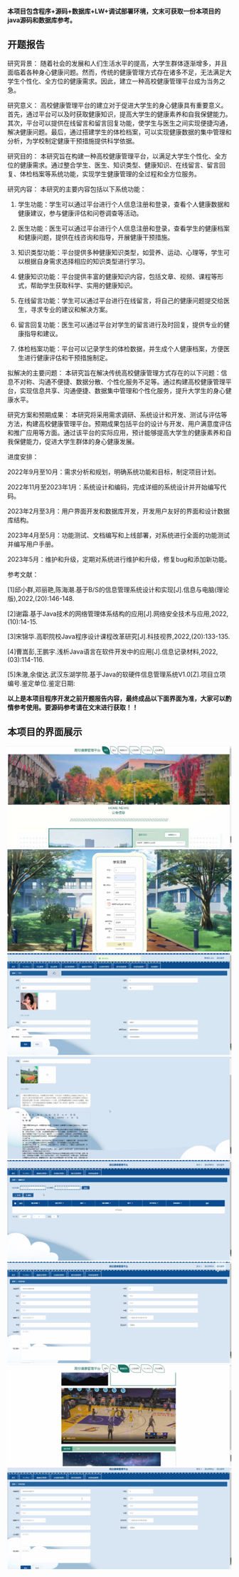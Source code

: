 ****本项目包含程序+源码+数据库+LW+调试部署环境，文末可获取一份本项目的java源码和数据库参考。****

## ******开题报告******

研究背景：
随着社会的发展和人们生活水平的提高，大学生群体逐渐增多，并且面临着各种身心健康问题。然而，传统的健康管理方式存在诸多不足，无法满足大学生个性化、全方位的健康需求。因此，建立一种高校健康管理平台成为当务之急。

研究意义：
高校健康管理平台的建立对于促进大学生的身心健康具有重要意义。首先，通过平台可以及时获取健康知识，提高大学生的健康素养和自我保健能力。其次，平台可以提供在线留言和留言回复功能，使学生与医生之间实现便捷沟通，解决健康问题。最后，通过搭建学生的体检档案，可以实现健康数据的集中管理和分析，为学校制定健康干预措施提供科学依据。

研究目的：
本研究旨在构建一种高校健康管理平台，以满足大学生个性化、全方位的健康需求。通过整合学生、医生、知识类型、健康知识、在线留言、留言回复、体检档案等系统功能，实现学生健康管理的全过程和全方位服务。

研究内容： 本研究的主要内容包括以下系统功能：

  1. 学生功能：学生可以通过平台进行个人信息注册和登录，查看个人健康数据和健康建议，参与健康评估和问卷调查等活动。

  2. 医生功能：医生可以通过平台进行个人信息注册和登录，查看学生的健康档案和健康问题，提供在线咨询和指导，开展健康干预措施。

  3. 知识类型功能：平台提供多种健康知识类型，如营养、运动、心理等，学生可以根据自身需求选择相应的知识类型进行学习。

  4. 健康知识功能：平台提供丰富的健康知识内容，包括文章、视频、课程等形式，帮助学生获取科学、实用的健康知识。

  5. 在线留言功能：学生可以通过平台进行在线留言，将自己的健康问题提交给医生，寻求专业的建议和解决方案。

  6. 留言回复功能：医生可以通过平台对学生的留言进行及时回复，提供专业的健康指导和建议。

  7. 体检档案功能：平台可以记录学生的体检数据，并生成个人健康档案，方便医生进行健康评估和干预措施制定。

拟解决的主要问题：
本研究旨在解决传统高校健康管理方式存在的以下问题：信息不对称、沟通不便捷、数据分散、个性化服务不足等。通过构建高校健康管理平台，实现信息共享、沟通便捷、数据集中管理和个性化服务，提升大学生的身心健康水平。

研究方案和预期成果：
本研究将采用需求调研、系统设计和开发、测试与评估等方法，构建高校健康管理平台。预期成果包括平台的设计与开发、用户满意度评估和推广应用等方面。通过该平台的实际应用，预计能够提高大学生的健康素养和自我保健能力，促进大学生群体的身心健康发展。

进度安排：

2022年9月至10月：需求分析和规划，明确系统功能和目标，制定项目计划。

2022年11月至2023年1月：系统设计和编码，完成详细的系统设计并开始编写代码。

2023年2月至3月：用户界面开发和数据库开发，开发用户友好的界面和设计数据库结构。

2023年4月至5月：功能测试、文档编写和上线部署，对系统进行全面的功能测试并编写用户手册。

2023年5月：维护和升级，定期对系统进行维护和升级，修复bug和添加新功能。

参考文献：

[1]邱小群,邓丽艳,陈海潮.基于B/S的信息管理系统设计和实现[J].信息与电脑(理论版),2022,(20):146-148.

[2]谢霜.基于Java技术的网络管理体系结构的应用[J].网络安全技术与应用,2022,(10):14-15.

[3]宋锦华.高职院校Java程序设计课程改革研究[J].科技视界,2022,(20):133-135.

[4]曹嵩彭,王鹏宇.浅析Java语言在软件开发中的应用[J].信息记录材料,2022,(03):114-116.

[5]朱澈,余俊达.武汉东湖学院.基于Java的软硬件信息管理系统V1.0[Z].项目立项编号.鉴定单位.鉴定日期:

****以上是本项目程序开发之前开题报告内容，最终成品以下面界面为准，大家可以酌情参考使用。要源码参考请在文末进行获取！！****

## ******本项目的界面展示******

![](./res/7e76f087b4f74e10a094c275e096d39c.png)![](./res/f9dbff4d05254e3b962ed48509fa56f8.png)![](./res/47ffba2e48314b15bb2029f42b78409a.png)![](./res/65c31046b289479f809479ddd032f316.png)![](./res/43a96173589246caaa1ff7f0b67c3339.png)![](./res/fc82e66511804078a19f9cf8fe9e9ce9.png)![](./res/64fa89b1bb734e7eab32ce9578c1d296.png)![](./res/1aa74270fd574e7d9cd938ccabcd9d28.png)

